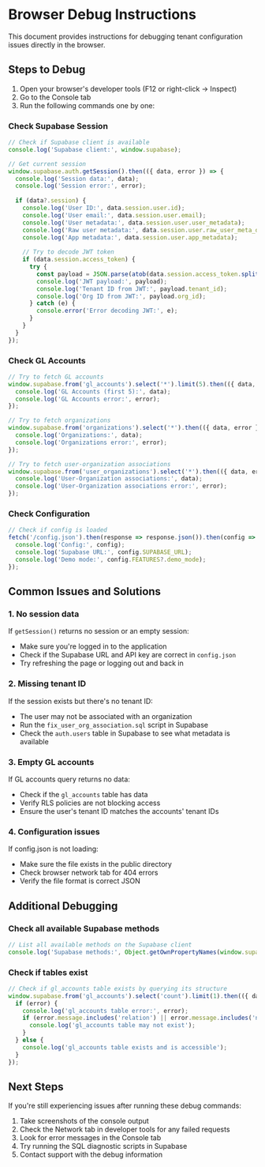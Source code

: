 # Browser Debug Instructions

This document provides instructions for debugging tenant configuration issues directly in the browser.

## Steps to Debug

1. Open your browser's developer tools (F12 or right-click → Inspect)
2. Go to the Console tab
3. Run the following commands one by one:

### Check Supabase Session

```javascript
// Check if Supabase client is available
console.log('Supabase client:', window.supabase);

// Get current session
window.supabase.auth.getSession().then(({ data, error }) => {
  console.log('Session data:', data);
  console.log('Session error:', error);
  
  if (data?.session) {
    console.log('User ID:', data.session.user.id);
    console.log('User email:', data.session.user.email);
    console.log('User metadata:', data.session.user.user_metadata);
    console.log('Raw user metadata:', data.session.user.raw_user_meta_data);
    console.log('App metadata:', data.session.user.app_metadata);
    
    // Try to decode JWT token
    if (data.session.access_token) {
      try {
        const payload = JSON.parse(atob(data.session.access_token.split('.')[1]));
        console.log('JWT payload:', payload);
        console.log('Tenant ID from JWT:', payload.tenant_id);
        console.log('Org ID from JWT:', payload.org_id);
      } catch (e) {
        console.error('Error decoding JWT:', e);
      }
    }
  }
});
```

### Check GL Accounts

```javascript
// Try to fetch GL accounts
window.supabase.from('gl_accounts').select('*').limit(5).then(({ data, error }) => {
  console.log('GL Accounts (first 5):', data);
  console.log('GL Accounts error:', error);
});

// Try to fetch organizations
window.supabase.from('organizations').select('*').then(({ data, error }) => {
  console.log('Organizations:', data);
  console.log('Organizations error:', error);
});

// Try to fetch user-organization associations
window.supabase.from('user_organizations').select('*').then(({ data, error }) => {
  console.log('User-Organization associations:', data);
  console.log('User-Organization associations error:', error);
});
```

### Check Configuration

```javascript
// Check if config is loaded
fetch('/config.json').then(response => response.json()).then(config => {
  console.log('Config:', config);
  console.log('Supabase URL:', config.SUPABASE_URL);
  console.log('Demo mode:', config.FEATURES?.demo_mode);
});
```

## Common Issues and Solutions

### 1. No session data

If `getSession()` returns no session or an empty session:
- Make sure you're logged in to the application
- Check if the Supabase URL and API key are correct in `config.json`
- Try refreshing the page or logging out and back in

### 2. Missing tenant ID

If the session exists but there's no tenant ID:
- The user may not be associated with an organization
- Run the `fix_user_org_association.sql` script in Supabase
- Check the `auth.users` table in Supabase to see what metadata is available

### 3. Empty GL accounts

If GL accounts query returns no data:
- Check if the `gl_accounts` table has data
- Verify RLS policies are not blocking access
- Ensure the user's tenant ID matches the accounts' tenant IDs

### 4. Configuration issues

If config.json is not loading:
- Make sure the file exists in the public directory
- Check browser network tab for 404 errors
- Verify the file format is correct JSON

## Additional Debugging

### Check all available Supabase methods

```javascript
// List all available methods on the Supabase client
console.log('Supabase methods:', Object.getOwnPropertyNames(window.supabase).filter(name => typeof window.supabase[name] === 'function'));
```

### Check if tables exist

```javascript
// Check if gl_accounts table exists by querying its structure
window.supabase.from('gl_accounts').select('count').limit(1).then(({ data, error }) => {
  if (error) {
    console.log('gl_accounts table error:', error);
    if (error.message.includes('relation') || error.message.includes('not found')) {
      console.log('gl_accounts table may not exist');
    }
  } else {
    console.log('gl_accounts table exists and is accessible');
  }
});
```

## Next Steps

If you're still experiencing issues after running these debug commands:

1. Take screenshots of the console output
2. Check the Network tab in developer tools for any failed requests
3. Look for error messages in the Console tab
4. Try running the SQL diagnostic scripts in Supabase
5. Contact support with the debug information